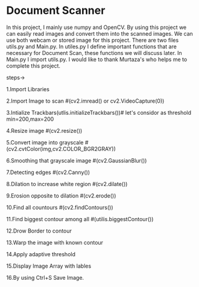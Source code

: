 # Document Scanner

In this project, I mainly use numpy and OpenCV. By using this project we can easily read images and convert them into the scanned images.
We can use both webcam or stored image for this project. There are two files utils.py and Main.py. In utiles.py I define
important functions that are necessary for Document Scan, these functions we will discuss later. In Main.py I import utils.py.
I would like to thank Murtaza's who helps me to complete this project.


steps->

1.Import Libraries

2.Import Image to scan #(cv2.imread() or cv2.VideoCapture(0))

3.Intialize Trackbars(utlis.initializeTrackbars())# let's considor as threshold min=200,max=200

4.Resize image #(cv2.resize())

5.Convert image into grayscale #(cv2.cvtColor(img,cv2.COLOR_BGR2GRAY))

6.Smoothing that grayscale image #(cv2.GaussianBlur())

7.Detecting edges #(cv2.Canny())

8.Dilation to increase white region #(cv2.dilate())

9.Erosion opposite to dilation #(cv2.erode())

10.Find all countours #(cv2.findContours())

11.Find biggest contour among all #(utilis.biggestContour())

12.Drow Border to contour

13.Warp the image with known contour

14.Apply adaptive threshold

15.Display Image Array with lables

16.By using Ctrl+S Save Image.
